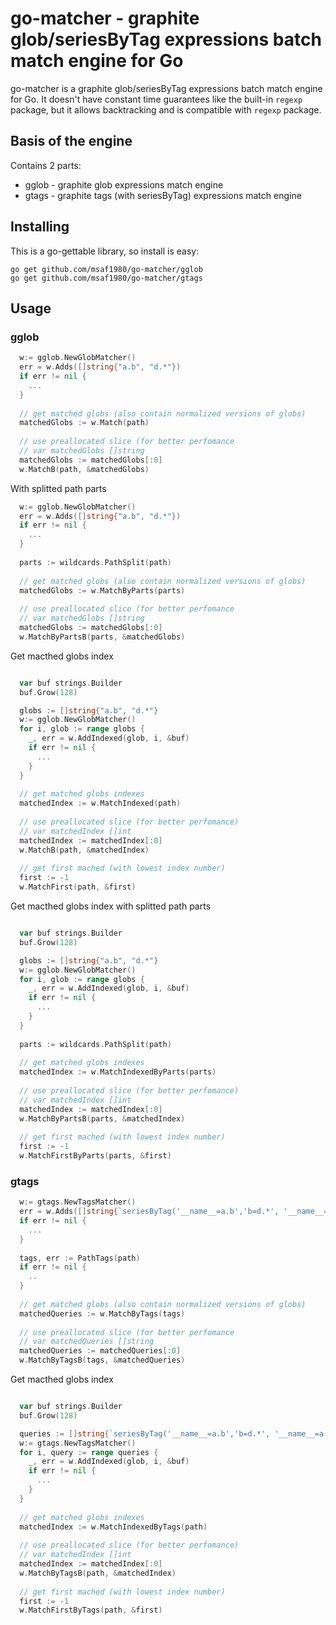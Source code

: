 # go-matcher - graphite glob/seriesByTag expressions batch match engine for Go
go-matcher is a graphite glob/seriesByTag expressions batch match engine for Go.
It doesn't have constant time guarantees like the built-in `regexp` package, but it allows backtracking and is compatible with `regexp` package.

## Basis of the engine
Contains 2 parts:
* gglob - graphite glob expressions match engine
* gtags - graphite tags (with seriesByTag) expressions match engine

## Installing
This is a go-gettable library, so install is easy:

    go get github.com/msaf1980/go-matcher/gglob
    go get github.com/msaf1980/go-matcher/gtags

## Usage

### gglob

```go
  w:= gglob.NewGlobMatcher()
  err = w.Adds([]string{"a.b", "d.*"})
  if err != nil {
    ...
  }
  
  // get matched globs (also contain normalized versions of globs)
  matchedGlobs := w.Match(path)
  
  // use preallocated slice (for better perfomance
  // var matchedGlobs []string
  matchedGlobs := matchedGlobs[:0]
  w.MatchB(path, &matchedGlobs)
```

With splitted path parts
```go
  w:= gglob.NewGlobMatcher()
  err = w.Adds([]string{"a.b", "d.*"})
  if err != nil {
    ...
  }
  
  parts := wildcards.PathSplit(path)
  
  // get matched globs (also contain normalized versions of globs)
  matchedGlobs := w.MatchByParts(parts)
  
  // use preallocated slice (for better perfomance
  // var matchedGlobs []string
  matchedGlobs := matchedGlobs[:0]
  w.MatchByPartsB(parts, &matchedGlobs)
```


Get macthed globs index
```go

  var buf strings.Builder
  buf.Grow(128)

  globs := []string{"a.b", "d.*"}
  w:= gglob.NewGlobMatcher()
  for i, glob := range globs {
    _, err = w.AddIndexed(glob, i, &buf)
    if err != nil {
      ...
    }
  }
    
  // get matched globs indexes
  matchedIndex := w.MatchIndexed(path)
  
  // use preallocated slice (for better perfomance)
  // var matchedIndex []int
  matchedIndex := matchedIndex[:0]
  w.MatchB(path, &matchedIndex)  
  
  // get first mached (with lowest index number)
  first := -1
  w.MatchFirst(path, &first)
```


Get macthed globs index with splitted path parts
```go

  var buf strings.Builder
  buf.Grow(128)

  globs := []string{"a.b", "d.*"}
  w:= gglob.NewGlobMatcher()
  for i, glob := range globs {
    _, err = w.AddIndexed(glob, i, &buf)
    if err != nil {
      ...
    }
  }
  
  parts := wildcards.PathSplit(path)
  
  // get matched globs indexes
  matchedIndex := w.MatchIndexedByParts(parts)
  
  // use preallocated slice (for better perfomance)
  // var matchedIndex []int
  matchedIndex := matchedIndex[:0]
  w.MatchByPartsB(parts, &matchedIndex)  
  
  // get first mached (with lowest index number)
  first := -1
  w.MatchFirstByParts(parts, &first)
```

### gtags


```go
  w:= gtags.NewTagsMatcher()
  err = w.Adds([]string{`seriesByTag('__name__=a.b','b=d.*', '__name__=a.b','b=e')`})
  if err != nil {
    ...
  }
  
  tags, err := PathTags(path)
  if err != nil {
    ..
  }
  
  // get matched globs (also contain normalized versions of globs)
  matchedQueries := w.MatchByTags(tags)
  
  // use preallocated slice (for better perfomance
  // var matchedQueries []string
  matchedQueries := matchedQueries[:0]
  w.MatchByTagsB(tags, &matchedQueries)
```

Get macthed globs index
```go

  var buf strings.Builder
  buf.Grow(128)

  queries := []string{`seriesByTag('__name__=a.b','b=d.*', '__name__=a.b','b=e')`}
  w:= gtags.NewTagsMatcher()
  for i, query := range queries {
    _, err = w.AddIndexed(glob, i, &buf)
    if err != nil {
      ...
    }
  }
  
  // get matched globs indexes
  matchedIndex := w.MatchIndexedByTags(path)
  
  // use preallocated slice (for better perfomance)
  // var matchedIndex []int
  matchedIndex := matchedIndex[:0]
  w.MatchByTagsB(path, &matchedIndex)  
  
  // get first mached (with lowest index number)
  first := -1
  w.MatchFirstByTags(path, &first)
```
